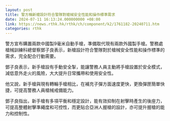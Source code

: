 ```yaml
---
layout: post
title: 警方稱新槍設計符合警隊對槍械安全性能和操作標準需求
date: 2024-07-11 16:13:24.000000000 +08:00
link: https://news.rthk.hk/rthk/ch/component/k2/1761182-20240711.htm
categories: rthk
---
```


警方宣布購置兩款中國製9毫米自動手槍，準備取代現有兩款外國製手槍。警務處槍械訓練科總督察鄧子良表示，新槍設計符合警隊對於槍械安全性能和操作標準的需求，完全配合行動需要。

鄧子良表示，新手槍設有手動安全掣，能讓警務人員主動將手槍設置於安全模式，減低意外走火的風險，大大提升日常攜帶和使用安全性。

他又說，新手槍與現有轉輪手槍相比，在補充子彈方面速度更快，更換彈匣簡單快捷，可提高警務人員槍械戒備能力。

鄧子良指出，新手槍有多項平衡和穩定設計，能有效抑制在射擊時產生的後座力，可提高整體射擊準繩度和可控性，而更貼合亞洲人握槍的設計，亦可提升握槍的能力和控制性。
